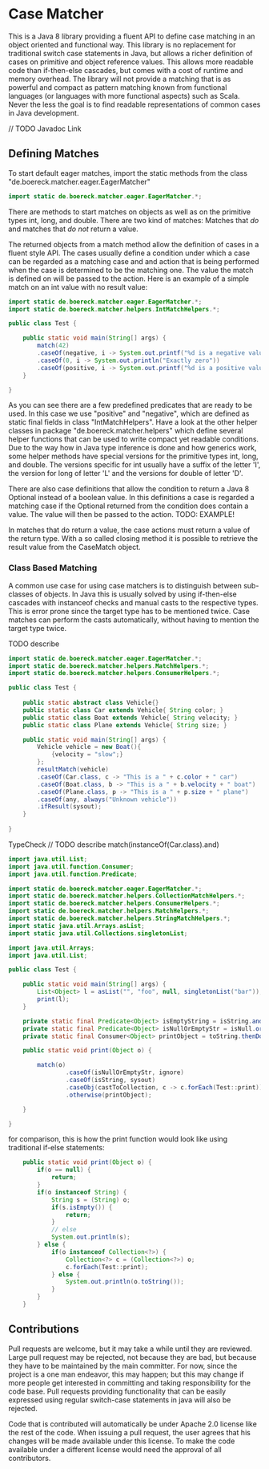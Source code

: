 Case Matcher
============
This is a Java 8 library providing a fluent API to define case matching in an object oriented and functional way. This library is no replacement for traditional switch case statements in Java, but allows a richer definition of cases on primitive and object reference values. This allows more readable code than if-then-else cascades, but comes with a cost of runtime and memory overhead. The library will not provide a matching that is as powerful and compact as pattern matching known from functional languages (or languages with more functional aspects) such as Scala. Never the less the goal is to find readable representations of common cases in Java development.

// TODO Javadoc Link

Defining Matches
----------------

To start default eager matches, import the static methods from the class "de.boereck.matcher.eager.EagerMatcher"

```java 
import static de.boereck.matcher.eager.EagerMatcher.*;
```

There are methods to start matches on objects as well as on the primitive types int, long, and double.
There are two kind of matches: Matches that *do* and matches that *do not* return a value.

The returned objects from a match method allow the definition of cases in a fluent style API. The cases usually define a condition under which a case can be regarded as a matching case and and action that is being performed when the case is determined to be the matching one. The value the match is defined on will be passed to the action. Here is an example of a simple match on an int value with no result value:

```java 
import static de.boereck.matcher.eager.EagerMatcher.*;
import static de.boereck.matcher.helpers.IntMatchHelpers.*;

public class Test {

    public static void main(String[] args) {
        match(42)
        .caseOf(negative, i -> System.out.printf("%d is a negative value", i))
        .caseOf(0, i -> System.out.println("Exactly zero"))
        .caseOf(positive, i -> System.out.printf("%d is a positive value", i));
    }

}
```

As you can see there are a few predefined predicates that are ready to be used. In this case we use "positive" and "negative", which are defined as static final fields in class "IntMatchHelpers". Have a look at the other helper classes in package "de.boereck.matcher.helpers" which define several helper functions that can be used to write compact yet readable conditions. Due to the way how in Java type inference is done and how generics work, some helper methods have special versions for the primitive types int, long, and double. The versions specific for int usually have a suffix of the letter 'I', the version for long of letter 'L' and the versions for double of letter 'D'.

There are also case definitions that allow the condition to return a Java 8 Optional instead of a boolean value. In this definitions a case is regarded a matching case if the Optional returned from the condition does contain a value. The value will then be passed to the action. TODO: EXAMPLE!

In matches that do return a value, the case actions must return a value of the return type. With a so called closing method it is possible to retrieve the result value from the CaseMatch object.

### Class Based Matching ###
A common use case for using case matchers is to distinguish between sub-classes of objects. In Java this is usually solved by using if-then-else cascades with instanceof checks and manual casts to the respective types. This is error prone since the target type has to be mentioned twice.
Case matches can perform the casts automatically, without having to mention the target type twice.

TODO describe 
```java 
import static de.boereck.matcher.eager.EagerMatcher.*;
import static de.boereck.matcher.helpers.MatchHelpers.*;
import static de.boereck.matcher.helpers.ConsumerHelpers.*;

public class Test {
    
    public static abstract class Vehicle{}
    public static class Car extends Vehicle{ String color; }
    public static class Boat extends Vehicle{ String velocity; }
    public static class Plane extends Vehicle{ String size; }

    public static void main(String[] args) {
        Vehicle vehicle = new Boat(){
            {velocity = "slow";}
        };
        resultMatch(vehicle)
        .caseOf(Car.class, c -> "This is a " + c.color + " car")
        .caseOf(Boat.class, b -> "This is a " + b.velocity + " boat")
        .caseOf(Plane.class, p -> "This is a " + p.size + " plane")
        .caseOf(any, always("Unknown vehicle"))
        .ifResult(sysout);
    }
    
}
```


TypeCheck
// TODO describe match(instanceOf(Car.class).and)

```java 
import java.util.List;
import java.util.function.Consumer;
import java.util.function.Predicate;

import static de.boereck.matcher.eager.EagerMatcher.*;
import static de.boereck.matcher.helpers.CollectionMatchHelpers.*;
import static de.boereck.matcher.helpers.ConsumerHelpers.*;
import static de.boereck.matcher.helpers.MatchHelpers.*;
import static de.boereck.matcher.helpers.StringMatchHelpers.*;
import static java.util.Arrays.asList;
import static java.util.Collections.singletonList;

import java.util.Arrays;
import java.util.List;

public class Test {

    public static void main(String[] args) {
        List<Object> l = asList("", "foo", null, singletonList("bar"));
        print(l);
    }

    private static final Predicate<Object> isEmptyString = isString.andTest(strIsEmpty);
    private static final Predicate<Object> isNullOrEmptyStr = isNull.or(isEmptyString);
    private static final Consumer<Object> printObject = toString.thenDo(sysout);

    public static void print(Object o) {

        match(o)
                .caseOf(isNullOrEmptyStr, ignore)
                .caseOf(isString, sysout)
                .caseObj(castToCollection, c -> c.forEach(Test::print))
                .otherwise(printObject);

    }

}

```

for comparison, this is how the print function would look like using traditional if-else statements:
```java 
    public static void print(Object o) {
        if(o == null) {
            return;
        }
        if(o instanceof String) {
            String s = (String) o;
            if(s.isEmpty()) {
                return;
            }
            // else
            System.out.println(s);
        } else {
            if(o instanceof Collection<?>) {
                Collection<?> c = (Collection<?>) o;
                c.forEach(Test::print);
            } else {
                System.out.println(o.toString());
            }
        }
    }
```

Contributions
--------------
Pull requests are welcome, but it may take a while until they are reviewed. Large pull request may be rejected,
not because they are bad, but because they have to be maintained by the main committer. For now, since the project
is a one man endeavor, this may happen; but this may change if more people get interested in committing and taking
responsibility for the code base. Pull requests providing functionality that can be easily expressed using regular
switch-case statements in java will also be rejected.

Code that is contributed will automatically be under Apache 2.0 license like the rest of the code. When issuing a pull
request, the user agrees that his changes will be made available under this license. To make the code available under
a different license would need the approval of all contributors.